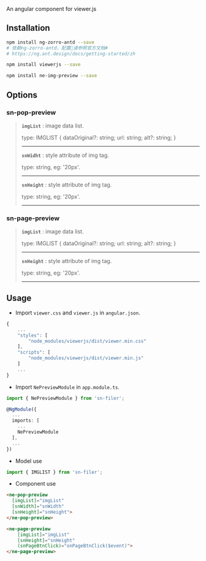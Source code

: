 An angular component for viewer.js

## Installation

```bash
npm install ng-zorro-antd --save
# 依赖ng-zorro-antd，配置请参照官方文档#
# https://ng.ant.design/docs/getting-started/zh

npm install viewerjs --save

npm install ne-img-preview --save
```

## Options

### **sn-pop-preview**
>**`imgList`** : image data list.
>
>type: IMGLIST {
>   dataOriginal?: string;
>   url: string;
>   alt?: string;
>}
>
>---
>
>**`snWidht`** : style attribute of img tag.
>
>type: string, eg: '20px'.
>
>---
>
>**`snHeight`** : style attribute of img tag.
>
>type: string, eg: '20px'.
>
>---

### **sn-page-preview**
>**`imgList`** : image data list.
>
>type: IMGLIST {
>   dataOriginal?: string;
>   url: string;
>   alt?: string;
>}
>
>---
>
>**`snHeight`** : style attribute of img tag.
>
>type: string, eg: '20px'.
>
>---

## Usage

- Import `viewer.css` and `viewer.js` in `angular.json`.
```ts
{
    ...
    "styles": [
        "node_modules/viewerjs/dist/viewer.min.css"
    ],
    "scripts": [
        "node_modules/viewerjs/dist/viewer.min.js"
    ]
    ...
}
```

- Import `NePreviewModule` in `app.module.ts`.
```ts
import { NePreviewModule } from 'sn-filer';

@NgModule({
  ...
  imports: [
    ...
    NePreviewModule
  ],
  ...
})
```

- Model use
```ts
import { IMGLIST } from 'sn-filer';
```

- Component use
```html
<ne-pop-preview 
  [imgList]="imgList"
  [snWidth]="snWidth"
  [snHeight]="snHeight">
</ne-pop-preview>

<ne-page-preview 
    [imgList]="imgList"
    [snHeight]="snHeight"
    (snPageBtnClick)="onPageBtnClick($event)">
</ne-page-preview>
```
